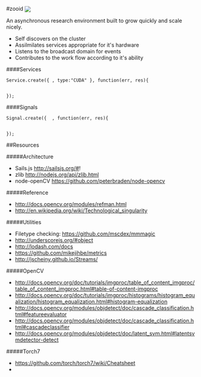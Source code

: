 #zooid <img src="http://recollectionbooks.com/bleed/images/BB/manowar1.gif" align=center> 


An asynchronous research environment built to grow quickly and scale nicely. 

- Self discovers on the cluster
- Assilmilates services appropriate for it's hardware
- Listens to the broadcast domain for events
- Contributes to the work flow according to it's ability

####Services

    Service.create({ , type:"CUDA" }, function(err, res){
      
      
    });

####Signals

    Signal.create({  , function(err, res){
      
      
    });
    
    
##Resources

#####Architecture

- Sails.js http://sailsjs.org/#!
- zlib http://nodejs.org/api/zlib.html
- node-openCV https://github.com/peterbraden/node-opencv


#####Reference
- http://docs.opencv.org/modules/refman.html
- http://en.wikipedia.org/wiki/Technological_singularity

#####Utilities

- Filetype checking: https://github.com/mscdex/mmmagic
- http://underscorejs.org/#object
- http://lodash.com/docs
- https://github.com/mikejihbe/metrics
- http://jscheiny.github.io/Streams/

#####OpenCV


- http://docs.opencv.org/doc/tutorials/imgproc/table_of_content_imgproc/table_of_content_imgproc.html#table-of-content-imgproc
- http://docs.opencv.org/doc/tutorials/imgproc/histograms/histogram_equalization/histogram_equalization.html#histogram-equalization
- http://docs.opencv.org/modules/objdetect/doc/cascade_classification.html#featureevaluator
- http://docs.opencv.org/modules/objdetect/doc/cascade_classification.html#cascadeclassifier
- http://docs.opencv.org/modules/objdetect/doc/latent_svm.html#latentsvmdetector-detect

#####Torch7
- https://github.com/torch/torch7/wiki/Cheatsheet
- 

